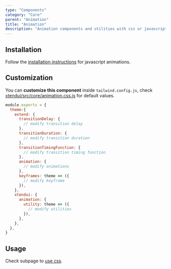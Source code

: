 ```yaml
---
type: "Components"
category: "Core"
parent: "Animation"
title: "Animation"
description: "Animation components and utilities with css or javascript transitions/animations."
---
```


## Installation

Follow the [installation instructions](http://localhost:8888/introduction/getting-started/setup#javascript-animations) for javascript animations.

## Customization

You can **customize this component** inside `tailwind.config.js`, check [xtendui/src/core/animation.css.js](https://github.com/minimit/xtendui/blob/master/src/core/animation.css.js) for default values.

```jsx
module.exports = {
  theme:{
    extend: {
      transitionDelay: {
        // modify transition delay
      },
      transitionDuration: {
        // modify transition duration
      },
      transitionTimingFunction: {
        // modify transition timing function
      },
      animation: {
        // modify animations
      },
      keyframes: theme => ({
        // modify keyframe
      }),
    },
    xtendui: {
      animation: {
        utility: theme => ({
          // modify utilities
        }),
      },
    },
  },
}
```

## Usage

Check subpage to [use css](/components/core/animation/css).
